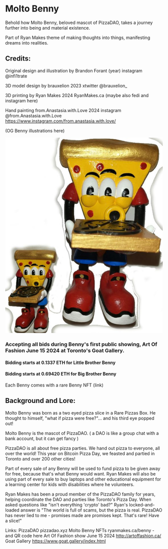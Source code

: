 Molto Benny
===========

Behold how Molto Benny, beloved mascot of PizzaDAO, takes a journey further into being and material existence.

Part of Ryan Makes theme of making thoughts into things, manifesting dreams into realities.


Credits:
--------
Original design and illustration by Brandon Forant (year)
instagram @infi1trate

3D model design by brauxelion 2023
xtwitter @brauxelion_

3D printing by Ryan Makes 2024
RyanMakes.ca (maybe also fedi and instagram here)

Hand painting from.Anastasia.with.Love 2024
instagram @from.Anastasia.with.Love https://www.instagram.com/from.anastasia.with.love/

(OG Benny illustrations here)

![bennypic3](bennypic3edited.jpg)



### Accepting all bids during Benny's first public showing, Art Of Fashion June 15 2024 at Toronto's Goat Gallery.
#### Bidding starts at **0.1337 ETH** for Little Brother Benny
#### Bidding starts at **0.69420 ETH** for Big Brother Benny
Each Benny comes with a rare Benny NFT (link)


Background and Lore:
--------------------

Molto Benny was born as a two eyed pizza slice in a Rare Pizzas Box. He thought to himself, "what if pizza were free?"... and his third eye popped out!

Molto Benny is the mascot of PizzaDAO. ( a DAO is like a group chat with a bank account, but it can get fancy )

PizzaDAO is all about free pizza parties.
We hand out pizza to everyone, all over the world!
This year on Bitcoin Pizza Day, we feasted and partied in Toronto and over 200 other cities!

Part of every sale of any Benny will be used to fund pizza to be given away for free, because that's what Benny would want.
Ryan Makes will also be using part of every sale to buy laptops and other educational equipment for a learning center for kids with disabilities where he volunteers.

Ryan Makes has been a proud member of the PizzaDAO family for years, helping coordinate the DAO and parties like Toronto's Pizza Day.
When asked questions like "isn't everything 'crypto' bad?" Ryan's locked-and-loaded answer is "The world is full of scams, but the pizza is real. PizzaDAO has never lied to me - promises made are promises kept. That's rare! Have a slice!"





Links:
PizzaDAO pizzadao.xyz
Molto Benny NFTs
ryanmakes.ca/benny - and QR code here
Art Of Fashion show June 15 2024 http://artoffashion.ca/
Goat Gallery https://www.goat.gallery/index.html
